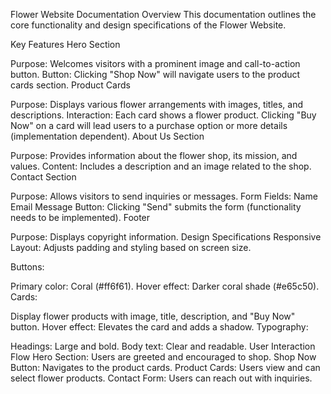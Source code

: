 Flower Website Documentation
Overview
This documentation outlines the core functionality and design specifications of the Flower Website.

Key Features
Hero Section

Purpose: Welcomes visitors with a prominent image and call-to-action button.
Button: Clicking "Shop Now" will navigate users to the product cards section.
Product Cards

Purpose: Displays various flower arrangements with images, titles, and descriptions.
Interaction:
Each card shows a flower product.
Clicking "Buy Now" on a card will lead users to a purchase option or more details (implementation dependent).
About Us Section

Purpose: Provides information about the flower shop, its mission, and values.
Content: Includes a description and an image related to the shop.
Contact Section

Purpose: Allows visitors to send inquiries or messages.
Form Fields:
Name
Email
Message
Button: Clicking "Send" submits the form (functionality needs to be implemented).
Footer

Purpose: Displays copyright information.
Design Specifications
Responsive Layout: Adjusts padding and styling based on screen size.

Buttons:

Primary color: Coral (#ff6f61).
Hover effect: Darker coral shade (#e65c50).
Cards:

Display flower products with image, title, description, and "Buy Now" button.
Hover effect: Elevates the card and adds a shadow.
Typography:

Headings: Large and bold.
Body text: Clear and readable.
User Interaction Flow
Hero Section: Users are greeted and encouraged to shop.
Shop Now Button: Navigates to the product cards.
Product Cards: Users view and can select flower products.
Contact Form: Users can reach out with inquiries.
